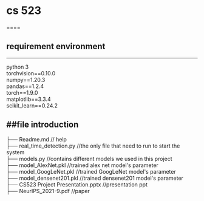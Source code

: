 # cs 523
====  
## requirement environment
-------  

python 3<br>
torchvision==0.10.0<br>
numpy==1.20.3<br>
pandas==1.2.4<br>
torch==1.9.0<br>
matplotlib==3.3.4<br>
scikit_learn==0.24.2<br>


##file introduction
-------  
├── Readme.md                   // help<br>
├── real_time_detection.py          //the only file that need to run to start the system<br>
├── models.py                       //contains different models we used  in this project<br>
├── model_AlexNet.pkl       //trained alex net model's parameter<br>
├── model_GoogLeNet.pkl       //trained GoogLeNet model's parameter<br>
├── model_densenet201.pkl       //trained densenet201 model's parameter<br>
├── CS523 Project Presentation.pptx      //presentation ppt<br>
├── NeurIPS_2021-9.pdf           //paper<br>
